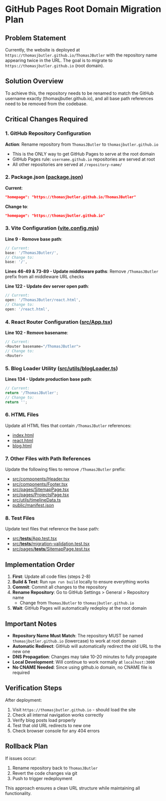 # GitHub Pages Root Domain Migration Plan

## Problem Statement
Currently, the website is deployed at `https://thomasjbutler.github.io/ThomasJButler` with the repository name appearing twice in the URL. The goal is to migrate to `https://thomasjbutler.github.io` (root domain).

## Solution Overview
To achieve this, the repository needs to be renamed to match the GitHub username exactly (thomasjbutler.github.io), and all base path references need to be removed from the codebase.

## Critical Changes Required

### 1. GitHub Repository Configuration
**Action**: Rename repository from `ThomasJButler` to `thomasjbutler.github.io`
- This is the ONLY way to get GitHub Pages to serve at the root domain
- GitHub Pages rule: `username.github.io` repositories are served at root
- All other repositories are served at `/repository-name/`

### 2. Package.json ([package.json](package.json))
**Current**:
```json
"homepage": "https://thomasjbutler.github.io/ThomasJButler"
```
**Change to**:
```json
"homepage": "https://thomasjbutler.github.io"
```

### 3. Vite Configuration ([vite.config.mjs](vite.config.mjs))
**Line 9 - Remove base path**:
```javascript
// Current:
base: '/ThomasJButler/',
// Change to:
base: '/',
```

**Lines 46-49 & 73-89 - Update middleware paths**:
Remove `/ThomasJButler` prefix from all middleware URL checks

**Line 122 - Update dev server open path**:
```javascript
// Current:
open: '/ThomasJButler/react.html',
// Change to:
open: '/react.html',
```

### 4. React Router Configuration ([src/App.tsx](src/App.tsx))
**Line 102 - Remove basename**:
```javascript
// Current:
<Router basename="/ThomasJButler">
// Change to:
<Router>
```

### 5. Blog Loader Utility ([src/utils/blogLoader.ts](src/utils/blogLoader.ts))
**Lines 134 - Update production base path**:
```javascript
// Current:
return '/ThomasJButler';
// Change to:
return '';
```

### 6. HTML Files
Update all HTML files that contain `/ThomasJButler` references:
- [index.html](index.html)
- [react.html](react.html)
- [blog.html](blog.html)

### 7. Other Files with Path References
Update the following files to remove `/ThomasJButler` prefix:
- [src/components/Header.tsx](src/components/Header.tsx)
- [src/components/Footer.tsx](src/components/Footer.tsx)
- [src/pages/SitemapPage.tsx](src/pages/SitemapPage.tsx)
- [src/pages/ProjectsPage.tsx](src/pages/ProjectsPage.tsx)
- [src/utils/timelineData.ts](src/utils/timelineData.ts)
- [public/manifest.json](public/manifest.json)

### 8. Test Files
Update test files that reference the base path:
- [src/__tests__/App.test.tsx](src/__tests__/App.test.tsx)
- [src/__tests__/migration-validation.test.tsx](src/__tests__/migration-validation.test.tsx)
- [src/pages/__tests__/SitemapPage.test.tsx](src/pages/__tests__/SitemapPage.test.tsx)

## Implementation Order

1. **First**: Update all code files (steps 2-8)
2. **Build & Test**: Run `npm run build` locally to ensure everything works
3. **Commit**: Commit all changes to the repository
4. **Rename Repository**: Go to GitHub Settings > General > Repository name
   - Change from `ThomasJButler` to `thomasjbutler.github.io`
5. **Wait**: GitHub Pages will automatically redeploy at the root domain

## Important Notes

- **Repository Name Must Match**: The repository MUST be named `thomasjbutler.github.io` (lowercase) to work at root domain
- **Automatic Redirect**: GitHub will automatically redirect the old URL to the new one
- **DNS Propagation**: Changes may take 10-20 minutes to fully propagate
- **Local Development**: Will continue to work normally at `localhost:3000`
- **No CNAME Needed**: Since using github.io domain, no CNAME file is required

## Verification Steps

After deployment:
1. Visit `https://thomasjbutler.github.io` - should load the site
2. Check all internal navigation works correctly
3. Verify blog posts load properly
4. Test that old URL redirects to new one
5. Check browser console for any 404 errors

## Rollback Plan

If issues occur:
1. Rename repository back to `ThomasJButler`
2. Revert the code changes via git
3. Push to trigger redeployment

This approach ensures a clean URL structure while maintaining all functionality.